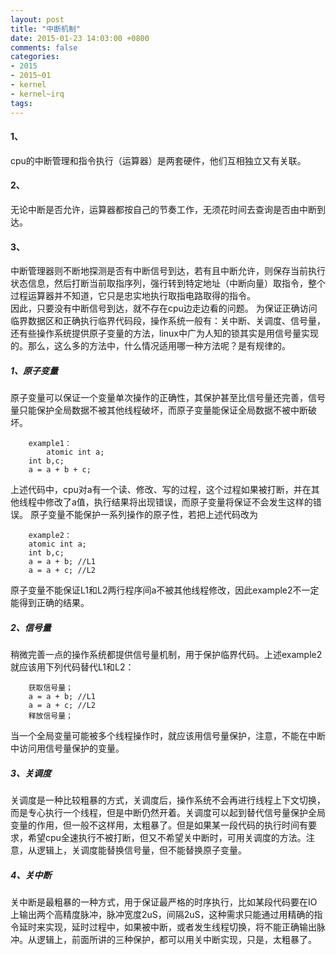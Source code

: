 ```yaml
---
layout: post
title: "中断机制"
date: 2015-01-23 14:03:00 +0800
comments: false
categories:
- 2015
- 2015~01
- kernel
- kernel~irq
tags:
---
```

#### 1、
cpu的中断管理和指令执行（运算器）是两套硬件，他们互相独立又有关联。

#### 2、
无论中断是否允许，运算器都按自己的节奏工作，无须花时间去查询是否由中断到达。

#### 3、
中断管理器则不断地探测是否有中断信号到达，若有且中断允许，则保存当前执行状态信息，然后打断当前取指序列，强行转到特定地址（中断向量）取指令，整个过程运算器并不知道，它只是忠实地执行取指电路取得的指令。  
  因此，只要没有中断信号到达，就不存在cpu边走边看的问题。
  为保证正确访问临界数据区和正确执行临界代码段，操作系统一般有：关中断、关调度、信号量，还有些操作系统提供原子变量的方法，linux中广为人知的锁其实是用信号量实现的。那么，这么多的方法中，什么情况适用哪一种方法呢？是有规律的。  

##### 1、原子变量
  原子变量可以保证一个变量单次操作的正确性，其保护甚至比信号量还完善，信号量只能保护全局数据不被其他线程破坏，而原子变量能保证全局数据不被中断破坏。
```
	example1：
		atomic int a;
	int b,c;
	a = a + b + c;
```
上述代码中，cpu对a有一个读、修改、写的过程，这个过程如果被打断，并在其他线程中修改了a值，执行结果将出现错误，而原子变量将保证不会发生这样的错误。
原子变量不能保护一系列操作的原子性，若把上述代码改为
```
	example2：
	atomic int a;
	int b,c;
	a = a + b; //L1
	a = a + c; //L2
```
原子变量不能保证L1和L2两行程序间a不被其他线程修改，因此example2不一定能得到正确的结果。
##### 2、信号量
  稍微完善一点的操作系统都提供信号量机制，用于保护临界代码。上述example2就应该用下列代码替代L1和L2：
```
	获取信号量；
	a = a + b; //L1
	a = a + c; //L2
	释放信号量；
```
当一个全局变量可能被多个线程操作时，就应该用信号量保护，注意，不能在中断中访问用信号量保护的变量。

##### 3、关调度
  关调度是一种比较粗暴的方式，关调度后，操作系统不会再进行线程上下文切换，而是专心执行一个线程，但是中断仍然开着。关调度可以起到替代信号量保护全局变量的作用，但一般不这样用，太粗暴了。但是如果某一段代码的执行时间有要求，希望cpu全速执行不被打断，但又不希望关中断时，可用关调度的方法。注意，从逻辑上，关调度能替换信号量，但不能替换原子变量。

##### 4、关中断
  关中断是最粗暴的一种方式，用于保证最严格的时序执行，比如某段代码要在IO上输出两个高精度脉冲，脉冲宽度2uS，间隔2uS，这种需求只能通过用精确的指令延时来实现，延时过程中，如果被中断，或者发生线程切换，将不能正确输出脉冲。从逻辑上，前面所讲的三种保护，都可以用关中断实现，只是，太粗暴了。

